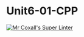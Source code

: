 # Unit6-01-CPP
[![Mr Coxall's Super Linter](https://github.com/ICS3U-C-Programming-JulienL/Unit6-01-CPP/workflows/Mr%20Coxall's%20Super%20Linter/badge.svg)](https://github.com/ICS3U-C-Programming-JulienL/Unit6-01-CPP//actions/)
